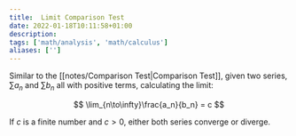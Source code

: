 ```yaml
---
title:  Limit Comparison Test
date: 2022-01-18T10:11:58+01:00
description: 
tags: ['math/analysis', 'math/calculus']
aliases: ['']
---
```

Similar to the [[notes/Comparison Test|Comparison Test]], given two series, $\sum a_n$ and $\sum b_n$ all with positive terms, calculating the limit:

$$
\lim_{n\to\infty}\frac{a_n}{b_n} = c
$$

If $c$ is a finite number and $c > 0$, either both series converge or diverge.